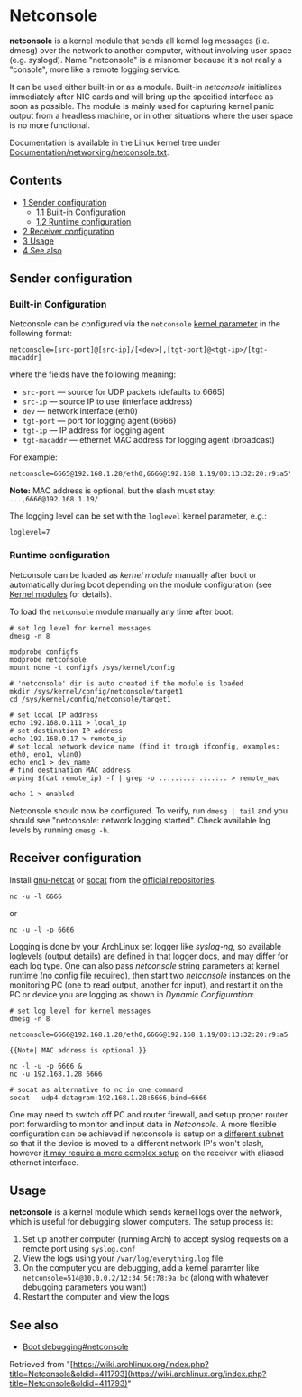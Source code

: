 # Netconsole

**netconsole** is a kernel module that sends all kernel log messages (i.e. dmesg) over the network to another computer, without involving user space (e.g. syslogd). Name "netconsole" is a misnomer because it's not really a "console", more like a remote logging service.

It can be used either built-in or as a module. Built-in _netconsole_ initializes immediately after NIC cards and will bring up the specified interface as soon as possible. The module is mainly used for capturing kernel panic output from a headless machine, or in other situations where the user space is no more functional.

Documentation is available in the Linux kernel tree under [Documentation/networking/netconsole.txt](https://www.kernel.org/doc/Documentation/networking/netconsole.txt).

## Contents

*   [1 Sender configuration](#Sender_configuration)
    *   [1.1 Built-in Configuration](#Built-in_Configuration)
    *   [1.2 Runtime configuration](#Runtime_configuration)
*   [2 Receiver configuration](#Receiver_configuration)
*   [3 Usage](#Usage)
*   [4 See also](#See_also)

## Sender configuration

### Built-in Configuration

Netconsole can be configured via the `netconsole` [kernel parameter](/index.php/Kernel_parameter "Kernel parameter") in the following format:

```
netconsole=[src-port]@[src-ip]/[<dev>],[tgt-port]@<tgt-ip>/[tgt-macaddr]

```

where the fields have the following meaning:

*   `src-port` — source for UDP packets (defaults to 6665)
*   `src-ip` — source IP to use (interface address)
*   `dev` — network interface (eth0)
*   `tgt-port` — port for logging agent (6666)
*   `tgt-ip` — IP address for logging agent
*   `tgt-macaddr` — ethernet MAC address for logging agent (broadcast)

For example:

```
netconsole=6665@192.168.1.28/eth0,6666@192.168.1.19/00:13:32:20:r9:a5'

```

**Note:** MAC address is optional, but the slash must stay: `...,6666@192.168.1.19/`

The logging level can be set with the `loglevel` kernel parameter, e.g.:

```
loglevel=7

```

### Runtime configuration

Netconsole can be loaded as _kernel module_ manually after boot or automatically during boot depending on the module configuration (see [Kernel modules](/index.php/Kernel_modules "Kernel modules") for details).

To load the `netconsole` module manually any time after boot:

```
# set log level for kernel messages
dmesg -n 8

modprobe configfs
modprobe netconsole
mount none -t configfs /sys/kernel/config

# 'netconsole' dir is auto created if the module is loaded 
mkdir /sys/kernel/config/netconsole/target1
cd /sys/kernel/config/netconsole/target1

# set local IP address
echo 192.168.0.111 > local_ip
# set destination IP address
echo 192.168.0.17 > remote_ip
# set local network device name (find it trough ifconfig, examples: eth0, eno1, wlan0)
echo eno1 > dev_name
# find destination MAC address
arping $(cat remote_ip) -f | grep -o ..:..:..:..:..:.. > remote_mac

echo 1 > enabled

```

Netconsole should now be configured. To verify, run `dmesg | tail` and you should see "netconsole: network logging started". Check available log levels by running `dmesg -h`.

## Receiver configuration

Install [gnu-netcat](https://www.archlinux.org/packages/?name=gnu-netcat) or [socat](https://www.archlinux.org/packages/?name=socat) from the [official repositories](/index.php/Official_repositories "Official repositories").

```
nc -u -l 6666

```

or

```
nc -u -l -p 6666

```

Logging is done by your ArchLinux set logger like _syslog-ng_, so available loglevels (output details) are defined in that logger docs, and may differ for each log type. One can also pass _netconsole_ string parameters at kernel runtime (no config file required), then start two _netconsole_ instances on the monitoring PC (one to read output, another for input), and restart it on the PC or device you are logging as shown in _Dynamic Configuration_:

```
# set log level for kernel messages
dmesg -n 8

netconsole=6666@192.168.1.28/eth0,6666@192.168.1.19/00:13:32:20:r9:a5

{{Note| MAC address is optional.}}

nc -l -u -p 6666 &
nc -u 192.168.1.28 6666

# socat as alternative to nc in one command
socat - udp4-datagram:192.168.1.28:6666,bind=6666

```

One may need to switch off PC and router firewall, and setup proper router port forwarding to monitor and input data in _Netconsole_. A more flexible configuration can be achieved if netconsole is setup on a [different subnet](http://archlinuxarm.org/forum/viewtopic.php?f=18&t=3355) so that if the device is moved to a different network IP's won't clash, however [it may require a more complex setup](http://archlinuxarm.org/platforms/armv5/seagate-goflex-home#qt-platform_tabs-ui-tabs3) on the receiver with aliased ethernet interface.

## Usage

**netconsole** is a kernel module which sends kernel logs over the network, which is useful for debugging slower computers. The setup process is:

1.  Set up another computer (running Arch) to accept syslog requests on a remote port using `syslog.conf`
2.  View the logs using your `/var/log/everything.log` file
3.  On the computer you are debugging, add a kernel paramter like `netconsole=514@10.0.0.2/12:34:56:78:9a:bc` (along with whatever debugging parameters you want)
4.  Restart the computer and view the logs

## See also

*   [Boot debugging#netconsole](/index.php/Boot_debugging#netconsole "Boot debugging")

Retrieved from "[https://wiki.archlinux.org/index.php?title=Netconsole&oldid=411793](https://wiki.archlinux.org/index.php?title=Netconsole&oldid=411793)"